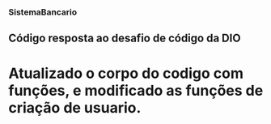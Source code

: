 ### SistemaBancario
## Código resposta ao desafio de código da DIO 

# Atualizado o corpo do codigo com funções, e modificado as funções de criação de usuario.
